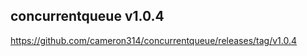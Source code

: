 concurrentqueue v1.0.4
----------------------

https://github.com/cameron314/concurrentqueue/releases/tag/v1.0.4
